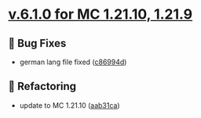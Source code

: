 # [v.6.1.0 for MC 1.21.10, 1.21.9](https://github.com/XxRexRaptorxX/RuneCraft/compare/v.6.1.0-dev1...v.6.1.0-dev4)

## 🔧 Bug Fixes

- german lang file fixed ([c86994d](https://github.com/XxRexRaptorxX/RuneCraft/commit/c86994df74ace5fc1d8036911351cd5c575c8c73))

## 🔨 Refactoring

- update to MC 1.21.10 ([aab31ca](https://github.com/XxRexRaptorxX/RuneCraft/commit/aab31cafd0ede08e4006fcc12d4b58556d883ec7))

